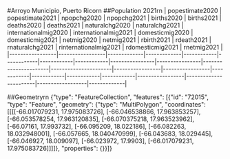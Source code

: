 #Arroyo Municipio, Puerto Ricorn
##Population 2021rn
| popestimate2020 | popestimate2021 | npopchg2020 | npopchg2021 | births2020 | births2021 | deaths2020 | deaths2021 | naturalchg2020 | naturalchg2021 | internationalmig2020 | internationalmig2021 | domesticmig2020 | domesticmig2021 | netmig2020 | netmig2021 | rbirth2021 | rdeath2021 | rnaturalchg2021 | rinternationalmig2021 | rdomesticmig2021 | rnetmig2021 |
|-----------------|-----------------|-------------|-------------|------------|------------|------------|------------|----------------|----------------|----------------------|----------------------|-----------------|-----------------|------------|------------|------------|------------|-----------------|-----------------------|------------------|-------------|

##Geometryrn
{"type": "FeatureCollection", "features": [{"id": "72015", "type": "Feature", "geometry": {"type": "MultiPolygon", "coordinates": [[[[-66.017079231, 17.975083726], [-66.046538866, 17.963853257], [-66.053578254, 17.963120835], [-66.070375218, 17.963523962], [-66.07161, 17.993732], [-66.095209, 18.022186], [-66.082263, 18.032948001], [-66.057665, 18.040470999], [-66.043683, 18.029445], [-66.046927, 18.009097], [-66.023972, 17.9903], [-66.017079231, 17.975083726]]]]}, "properties": {}}]}
